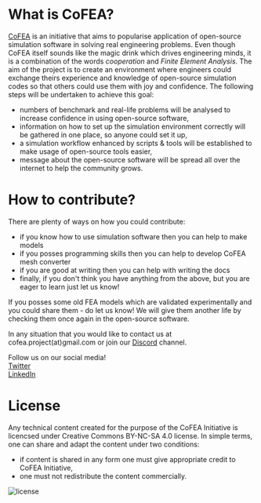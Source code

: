 
# What is CoFEA?

[CoFEA](https://cofea.readthedocs.io/en/latest/) is an initiative that aims to popularise application of open-source simulation software in solving real engineering problems. Even though CoFEA itself sounds like the magic drink which drives engineering minds, it is a combination of the words *cooperation* and *Finite Element Analysis*. The aim of the project is to create an environment where engineers could exchange theirs experience and knowledge of open-source simulation codes so that others could use them with joy and confidence. The following steps will be undertaken to achieve this goal:
* numbers of benchmark and real-life problems will be analysed to increase confidence in using open-source software,
* information on how to set up the simulation environment correctly will be gathered in one place, so anyone could set it up,
* a simulation workflow enhanced by scripts & tools will be established to make usage of open-source tools easier,
* message about the open-source software will be spread all over the internet to help the community grows.

# How to contribute?

There are plenty of ways on how you could contribute:

* if you know how to use simulation software then you can help to make models
* if you posses programming skills then you can help to develop CoFEA mesh converter
* if you are good at writing then you can help with writing the docs
* finally, if you don't think you have anything from the above, but you are eager to learn just let us know!

If you posses some old FEA models which are validated experimentally and you could share them - do let us know! We will give them another life by checking them once again in the open-source software.


In any situation that you would like to contact us at cofea.project(at)gmail.com or join our [Discord](https://discord.gg/K7yqupnEc9) channel.

Follow us on our social media!  
[Twitter](https://twitter.com/_CoFEA_)  
[LinkedIn](https://www.linkedin.com/company/70465138/admin/)

# License
Any technical content created for the purpose of the CoFEA Initiative is licencsed under Creative Commons BY-NC-SA 4.0 license. In simple terms, one can share and adapt the content under two conditions:
- if content is shared in any form one must give appropriate credit to CoFEA Initiative,
- one must not redistribute the content commercially.

![license](https://licensebuttons.net/l/by-nc-sa/4.0/88x31.png)